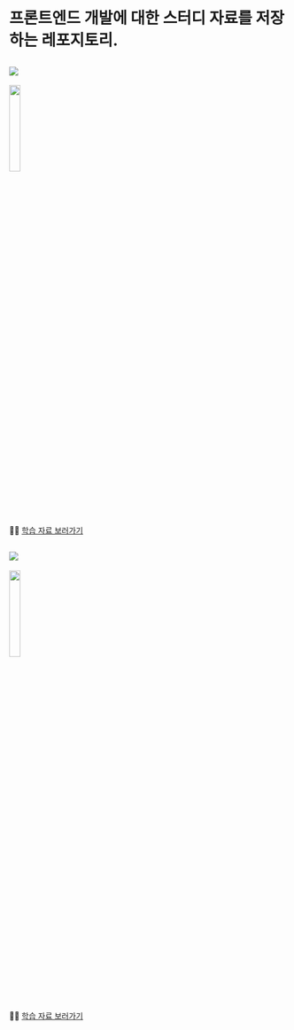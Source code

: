 # 프론트엔드 개발에 대한 스터디 자료를 저장하는 레포지토리.

## <img src="https://img.shields.io/badge/JavaScript-F7DF1E?style=flat-square&logo=JavaScript&logoColor=white"/>

<img src="https://velog.velcdn.com/images/sarang_daddy/post/c65493c1-9b4c-40d1-af42-1139fda69e31/image.png" width="20%"/>

👨‍🎓 [학습 자료 보러가기](https://github.com/sarangdaddy/FE-study/tree/main/JS_DeepDiveJavaScript)

## <img src="https://img.shields.io/badge/React-61DAFB?style=flat-square&logo=React&logoColor=white"/>

<img src="https://velog.velcdn.com/images/sarang_daddy/post/fc60f10a-9fbf-46ff-a619-81775164bad6/image.png" width="20%"/>

👨‍🎓 [학습 자료 보러가기](https://github.com/sarangdaddy/FE-study/tree/main/React_OfficialDocument)
